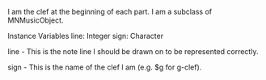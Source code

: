 I am the clef at the beginning of each part. I am a subclass of MNMusicObject.

Instance Variables
	line:		Integer
	sign:		Character

line
	- This is the note line I should be drawn on to be represented correctly.

sign
	- This is the name of the clef I am (e.g. $g for g-clef).
